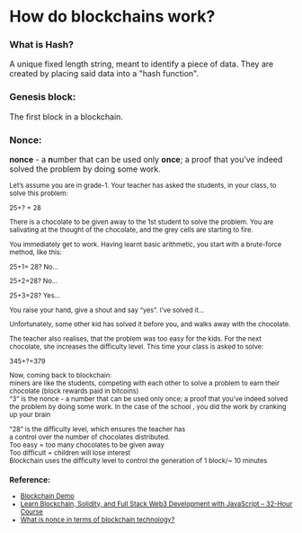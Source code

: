 # How do blockchains work?

### What is Hash?

A unique fixed length string, meant to identify a piece of data.
They are created by placing said data into a "hash function".

### Genesis block:

The first block in a blockchain.

### Nonce:

**nonce** - a **n**umber that can be used only **once**; a proof that you’ve indeed solved the problem by doing some work.

<sub>
Let’s assume you are in grade-1. Your teacher has asked the students, in your class, to solve this problem:

25+? = 28

There is a chocolate to be given away to the 1st student to solve the problem. You are salivating at the thought of the chocolate, and the grey cells are starting to fire.

You immediately get to work. Having learnt basic arithmetic, you start with a brute-force method, like this:

25+1= 28? No…

25+2=28? No…

25+3=28? Yes…

You raise your hand, give a shout and say “yes”. I’ve solved it…

Unfortunately, some other kid has solved it before you, and walks away with the chocolate.

The teacher also realises, that the problem was too easy for the kids. For the next chocolate, she increases the difficulty level. This time your class is asked to solve:

345+?=379

Now, coming back to blockchain:
<br/>
miners are like the students, competing with each other to solve a problem to earn their chocolate (block rewards paid in bitcoins)
<br/>
“3” is the nonce - a number that can be used only once; a proof that you’ve indeed solved the problem by doing some work. In the case of the school , you did the work by cranking up your brain<br/>

“28” is the difficulty level, which ensures the teacher has <br/>
a control over the number of chocolates distributed.
<br/>
Too easy = too many chocolates to be given away
<br/>
Too difficult = children will lose interest
<br/>
Blockchain uses the difficulty level to control the generation of 1 block/~ 10 minutes
</sub>

### Reference:
- [Blockchain Demo](https://andersbrownworth.com/blockchain/)
- [Learn Blockchain, Solidity, and Full Stack Web3 Development with JavaScript – 32-Hour Course](https://www.youtube.com/watch?v=gyMwXuJrbJQ)
- [What is nonce in terms of blockchain technology?](https://www.quora.com/What-is-nonce-in-terms-of-blockchain-technology)